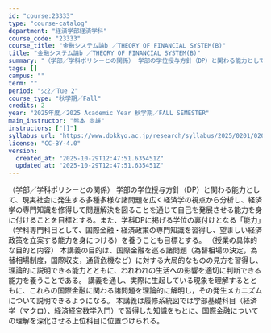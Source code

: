 ```yaml
---
id: "course:23333"
type: "course-catalog"
department: "経済学部経済学科"
course_code: "23333"
course_title: "金融システム論b ／THEORY OF FINANCIAL SYSTEM(B)"
title: "金融システム論b ／THEORY OF FINANCIAL SYSTEM(B)"
summary: "（学部／学科ポリシーとの関係） 学部の学位授与方針（DP）と関わる能力として、現実社会に発生する多種多様な諸問題を広く経済学の視点から分析し、経済学の専門知識を修得して問題解決を図ることを通じて自己を発展させる能力を身に付けることを目標とす…"
tags: []
campus: ""
term: ""
period: "火2／Tue 2"
course_type: "秋学期／Fall"
credits: 2
year: "2025年度／2025 Academic Year 秋学期／FALL SEMESTER"
main_instructor: "熊本 尚雄"
instructors: ["[]"]
syllabus_url: "https://www.dokkyo.ac.jp/research/syllabus/2025/0201/0201_23333_ja_JP.html"
license: "CC-BY-4.0"
version:
  created_at: "2025-10-29T12:47:51.635451Z"
  updated_at: "2025-10-29T12:47:51.635451Z"
---
```

（学部／学科ポリシーとの関係） 学部の学位授与方針（DP）と関わる能力として、現実社会に発生する多種多様な諸問題を広く経済学の視点から分析し、経済学の専門知識を修得して問題解決を図ることを通じて自己を発展させる能力を身に付けることを目標とする。また、学科DPに掲げる学位の裏付けとなる「能力」（学科専門科目として、国際金融・経済政策の専門知識を習得し、望ましい経済政策を立案する能力を身につける）を養うことも目標とする。 （授業の具体的な目的と内容） 本講義の目的は、国際金融を巡る諸問題（為替相場の決定，為替相場制度，国際収支，通貨危機など）に対する大局的なものの見方を習得し、理論的に説明できる能力とともに、われわれの生活への影響を適切に判断できる能力を養うことである。 講義を通し、実際に生起している現象を理解するとともに、これらの国際金融に関わる諸問題を理論的に解明し，その発生メカニズムについて説明できるようになる。 本講義は履修系統図では学部基礎科目（経済学（マクロ）、経済経営数学入門）で習得した知識をもとに、国際金融についての理解を深化させる上位科目に位置づけられる。
